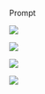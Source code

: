 ﻿Prompt 

![](Aspose.Words.fc1da2b5-bc62-4856-bda8-b9cd23f23ab4.001.jpeg)

![](Aspose.Words.fc1da2b5-bc62-4856-bda8-b9cd23f23ab4.002.jpeg)

![](Aspose.Words.fc1da2b5-bc62-4856-bda8-b9cd23f23ab4.003.jpeg)

![](Aspose.Words.fc1da2b5-bc62-4856-bda8-b9cd23f23ab4.004.jpeg)

